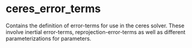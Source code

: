 ceres_error_terms
=================

Contains the definition of error-terms for use in the ceres solver. These involve 
inertial error-terms, reprojection-error-terms as well as different parameterizations
for parameters.
